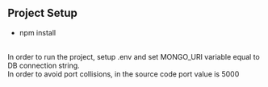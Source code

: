 ## Project Setup

- npm install 
<br>
In order to run the project, setup .env and set MONGO_URI variable equal to DB connection string.
<br>
In order to avoid port collisions, in the source code port value is 5000
